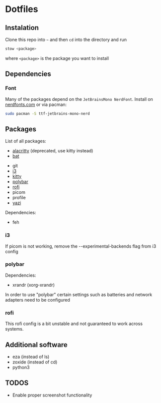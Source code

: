 # Dotfiles

<!-- TODO: work with git submodules -->

## Instalation

Clone this repo into `~` and then `cd` into the directory and run

```sh
stow <package>
```

where `<package>` is the package you want to install

## Dependencies

### Font

Many of the packages depend on the `JetBrainsMono NerdFont`.
Install on [nerdfonts.com](https://nerdfonts.com) or via pacman:

```sh
sudo pacman -S ttf-jetbrains-mono-nerd
```

## Packages

List of all packages:

- [alacritty](https://alacritty.org/) (deprecated, use kitty instead)
- [bat](https://github.com/sharkdp/bat)
<!-- WARN: Git information should not be in a public repo -->
- git
- [i3](#i3)
- [kitty](https://sw.kovidgoyal.net/kitty/)
- [polybar](#polybar)
- [rofi](#rofi)
- picom
- profile
- [yazi](https://yazi-rs.github.io/) <!-- TODO: add configuration -->

Dependencies:

- feh

### i3

If picom is not working, remove the --experimental-backends flag from i3 config

### polybar

Dependencies:

- xrandr (xorg-xrandr)

<!-- TODO: add more information -->

In order to use "polybar" certain settings such as batteries and network adapters need to be configured

### rofi

This rofi config is a bit unstable and not guaranteed to work across systems.

## Additional software

- eza (instead of ls)
- zoxide (instead of cd)
- python3

## TODOS

- Enable proper screenshot functionality
